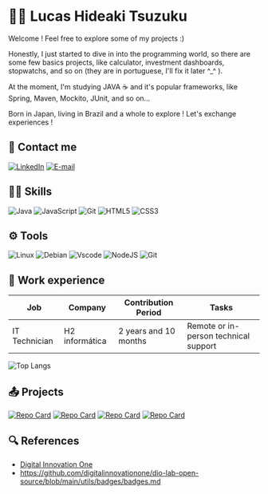 <h1> 👨‍💻 Lucas Hideaki Tsuzuku</h1>

Welcome ! Feel free to explore some of my projects :)

Honestly, I just started to dive in into the programming world, so there are some few basics projects, like calculator, investment dashboards, stopwatchs, and so on (they are in portuguese, I'll fix it later ^_^ ).

At the moment, I'm studying JAVA ☕ and it's popular frameworks, like Spring, Maven, Mockito, JUnit, and so on...

Born in Japan, living in Brazil and a whole to explore ! Let's exchange experiences !

## 📩 Contact me
[![LinkedIn](https://img.shields.io/badge/LinkedIn-0077B5?style=for-the-badge&logo=linkedin&logoColor=white)](https://www.linkedin.com/in/lucas-hideaki-tsuzuku-m1cr0/)
[![E-mail](https://img.shields.io/badge/-Email-000?style=for-the-badge&logo=microsoft-outlook&logoColor=007BFF)](mailto:lucas-hideaki@hotmail.com)

## 🤹‍♀️ Skills

![Java](https://img.shields.io/badge/java-%23ED8B00.svg?style=for-the-badge&logo=openjdk&logoColor=white)
![JavaScript](https://img.shields.io/badge/JavaScript-F7DF1E?style=for-the-badge&logo=javascript&logoColor=black)
![Git](https://img.shields.io/badge/GIT-E44C30?style=for-the-badge&logo=git&logoColor=white)
![HTML5](https://img.shields.io/badge/HTML5-E34F26?style=for-the-badge&logo=html5&logoColor=white)
![CSS3](https://img.shields.io/badge/CSS3-1572B6?style=for-the-badge&logo=css3&logoColor=white)

## ⚙ Tools
![Linux](https://img.shields.io/badge/Linux-000?style=for-the-badge&logo=linux&logoColor=FCC624)
![Debian](https://img.shields.io/badge/Debian-D70A53?style=for-the-badge&logo=debian&logoColor=white)
![Vscode](https://img.shields.io/badge/Vscode-007ACC?style=for-the-badge&logo=visual-studio-code&logoColor=white)
![NodeJS](https://img.shields.io/badge/node.js-6DA55F?style=for-the-badge&logo=node.js&logoColor=white)
![Git](https://img.shields.io/badge/GIT-E44C30?style=for-the-badge&logo=git&logoColor=white)

## 💼 Work experience

| Job | Company | Contribution Period |Tasks|
|-------|---------|-----------------------|-------|
IT Technician | H2 informática|2 years and 10 months | Remote or in-person technical support |

![Top Langs](https://github-readme-stats-git-masterrstaa-rickstaa.vercel.app/api/top-langs/?username=Twistywasabi&bg_color=000&border_color=30A3DC&title_color=E94D5F&text_color=FFF)

## 📤 Projects

[![Repo Card](https://github-readme-stats.vercel.app/api/pin/?username=Twistywasabi&repo=Decodificador_texto_alura_ONE&bg_color=000&border_color=30A3DC&show_icons=true&icon_color=30A3DC&title_color=E94D5F&text_color=FFF)](https://github.com/Twistywasabi/Decodificador_texto_alura_ONE)
[![Repo Card](https://github-readme-stats.vercel.app/api/pin/?username=Twistywasabi&repo=projetoCalculadoraInvestimentos&bg_color=000&border_color=30A3DC&show_icons=true&icon_color=30A3DC&title_color=E94D5F&text_color=FFF)](https://github.com/Twistywasabi/projetoCalculadoraInvestimentos)
[![Repo Card](https://github-readme-stats.vercel.app/api/pin/?username=Twistywasabi&repo=santander-dev-week-2024&bg_color=000&border_color=30A3DC&show_icons=true&icon_color=30A3DC&title_color=E94D5F&text_color=FFF)](https://github.com/Twistywasabi/santander-dev-week-2024)
[![Repo Card](https://github-readme-stats.vercel.app/api/pin/?username=Twistywasabi&repo=alura_JAVA_CurrencyTranslation&bg_color=000&border_color=30A3DC&show_icons=true&icon_color=30A3DC&title_color=E94D5F&text_color=FFF)](https://github.com/Twistywasabi/alura_JAVA_CurrencyTranslation)


## 🔍 References
- [Digital Innovation One](https://www.dio.me/)
- https://github.com/digitalinnovationone/dio-lab-open-source/blob/main/utils/badges/badges.md
